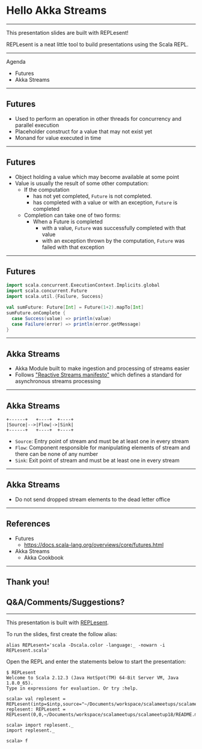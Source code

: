 # Hello Akka Streams

---

This presentation slides are built with REPLesent!

REPLesent is a neat little tool to build presentations
using the Scala REPL.

---

Agenda

- Futures
- Akka Streams

---

## Futures

- Used to perform an operation in other threads for concurrency and parallel
  execution
- Placeholder construct for a value that may not exist yet
- Monand for value executed in time

---

## Futures

- Object holding a value which may become available at some point
- Value is usually the result of some other computation:
  - If the computation
    - has not yet completed, `Future` is not completed.
    - has completed with a value or with an exception, `Future` is completed
  - Completion can take one of two forms:
    - When a Future is completed
      - with a value, `Future` was successfully completed with that value
      - with an exception thrown by the computation, `Future` was failed with
        that exception

---

## Futures

```scala
import scala.concurrent.ExecutionContext.Implicits.global
import scala.concurrent.Future
import scala.util.{Failure, Success}

val sumFuture: Future[Int] = Future(1+2).mapTo[Int]
sumFuture.onComplete {
  case Success(value) => println(value)
  case Failure(error) => println(error.getMessage)
}
```

---

## Akka Streams

- Akka Module built to make ingestion and processing of streams easier
- Follows ["Reactive Streams manifesto"](http://www.reactive-streams.org/)
  which defines a standard for asynchronous streams processing

---

## Akka Streams

```
+------+   +----+  +----+
|Source|-->|Flow|->|Sink|
+------+   +----+  +----+
```

- `Source`: Entry point of stream and must be at least one in every stream
- `Flow`: Component responsible for manipulating elements of stream and there can
  be none of any number
- `Sink`: Exit point of stream and must be at least one in every stream

---

## Akka Streams

- Do not send dropped stream elements to the dead letter office

---

## References

- Futures
  - https://docs.scala-lang.org/overviews/core/futures.html
- Akka Streams
  - Akka Cookbook

---

## Thank you!

## Q&A/Comments/Suggestions?

---

This presentation is built with [REPLesent](https://github.com/marconilanna/REPLesent).

To run the slides, first create the follow alias:

```
alias REPLesent='scala -Dscala.color -language:_ -nowarn -i REPLesent.scala'
```

Open the REPL and enter the statements below to start the presentation:

```
$ REPLesent
Welcome to Scala 2.12.3 (Java HotSpot(TM) 64-Bit Server VM, Java 1.8.0_65).
Type in expressions for evaluation. Or try :help.

scala> val replesent = REPLesent(intp=$intp,source="~/Documents/workspace/scalameetups/scalameetup18/README.md")
replesent: REPLesent = REPLesent(0,0,~/Documents/workspace/scalameetups/scalameetup18/README.md,true,true,scala.tools.nsc.interpreter.ILoop$ILoopInterpreter@3b80bb63)

scala> import replesent._
import replesent._

scala> f
```
